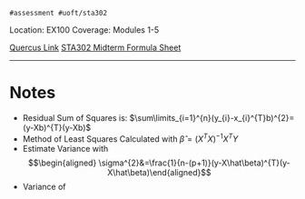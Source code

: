 	#assessment #uoft/sta302 

Location: EX100
Coverage: Modules 1-5


[Quercus Link](https://q.utoronto.ca/courses/354754/pages/mid-term-exam-information?module_item_id=6161322)
[STA302 Midterm Formula Sheet](STA302%20Midterm%20Formula%20Sheet.pdf)

---

# Notes
- Residual Sum of Squares is: $\sum\limits_{i=1}^{n}(y_{i}-x_{i}^{T}b)^{2}=(y-Xb)^{T}(y-Xb)$
- Method of Least Squares Calculated with $\hat\beta=(X^{T}X)^{-1}X^{T}Y$
- Estimate Variance with
$$\begin{aligned} \sigma^{2}&=\frac{1}{n-(p+1)}(y-X\hat\beta)^{T}(y-X\hat\beta)\end{aligned}$$
- Variance of 